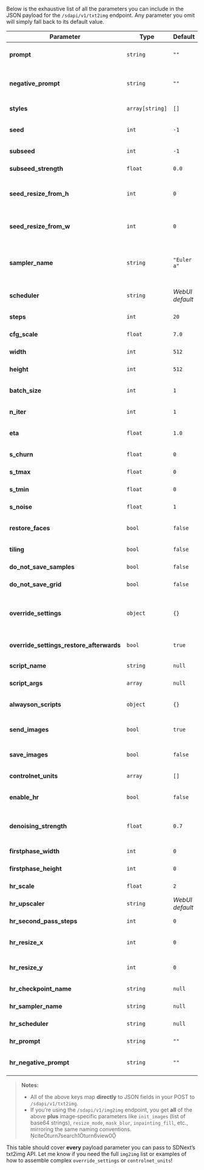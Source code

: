 Below is the exhaustive list of all the parameters you can include in the JSON payload for the `/sdapi/v1/txt2img` endpoint. Any parameter you omit will simply fall back to its default value.

| Parameter                              | Type               | Default                    | Description                                                                                                                                                       |
|----------------------------------------|--------------------|----------------------------|-------------------------------------------------------------------------------------------------------------------------------------------------------------------|
| **prompt**                             | `string`           | `""`                       | The positive text prompt describing what to generate.                                                                                                             |
| **negative_prompt**                    | `string`           | `""`                       | Text prompt describing what to avoid in the generated image.                                                                                                      |
| **styles**                             | `array[string]`    | `[]`                       | List of style presets to apply.                                                                                                                                  |
| **seed**                               | `int`              | `-1`                       | Random seed for reproducibility (`-1` = random).                                                                                                                 |
| **subseed**                            | `int`              | `-1`                       | Secondary seed for variation.                                                                                                                                     |
| **subseed_strength**                   | `float`            | `0.0`                      | How strongly to apply the secondary seed.                                                                                                                         |
| **seed_resize_from_h**                 | `int`              | `0`                        | If non-zero, resize the seed image from this height before sampling.                                                                                              |
| **seed_resize_from_w**                 | `int`              | `0`                        | If non-zero, resize the seed image from this width before sampling.                                                                                               |
| **sampler_name**                       | `string`           | `"Euler a"`                | Sampler to use (e.g. `"Euler"`, `"Euler a"`, `"DPM++ 2M Karras"`, etc.) citeturn7search1                                                                 |
| **scheduler**                          | `string`           | *WebUI default*            | (Alias for sampler, depending on WebUI version.)                                                                                                                  |
| **steps**                              | `int`              | `20`                       | Number of diffusion steps.                                                                                                                                        |
| **cfg_scale**                          | `float`            | `7.0`                      | Classifier-free guidance scale.                                                                                                                                   |
| **width**                              | `int`              | `512`                      | Width of the output image in pixels.                                                                                                                              |
| **height**                             | `int`              | `512`                      | Height of the output image in pixels.                                                                                                                             |
| **batch_size**                         | `int`              | `1`                        | Number of images to generate per iteration.                                                                                                                       |
| **n_iter**                             | `int`              | `1`                        | How many times to repeat the batch.                                                                                                                               |
| **eta**                                | `float`            | `1.0`                      | η (eta) parameter for certain samplers (e.g., DDIM).                                                                                                              |
| **s_churn**                            | `float`            | `0`                        | Sigma churn for Karras samplers.                                                                                                                                  |
| **s_tmax**                             | `float`            | `0`                        | Sigma tmax for Karras samplers.                                                                                                                                    |
| **s_tmin**                             | `float`            | `0`                        | Sigma tmin for Karras samplers.                                                                                                                                   |
| **s_noise**                            | `float`            | `1`                        | Sigma noise for Karras samplers.                                                                                                                                  |
| **restore_faces**                      | `bool`             | `false`                    | Whether to apply the face restoration post‑processor.                                                                                                             |
| **tiling**                             | `bool`             | `false`                    | Enable seamless tiling mode.                                                                                                                                      |
| **do_not_save_samples**                | `bool`             | `false`                    | Don’t save individual sample images.                                                                                                                              |
| **do_not_save_grid**                   | `bool`             | `false`                    | Don’t save the grid image.                                                                                                                                        |
| **override_settings**                  | `object`           | `{}`                       | One‑off overrides for WebUI settings (e.g. model checkpoint, CLIP skip). citeturn1view0                                                                        |
| **override_settings_restore_afterwards** | `bool`           | `true`                     | Whether to revert `override_settings` after this request.                                                                                                         |
| **script_name**                        | `string`           | `null`                     | Name of a custom script to run.                                                                                                                                   |
| **script_args**                        | `array`            | `null`                     | List of arguments for the selected script.                                                                                                                        |
| **alwayson_scripts**                   | `object`           | `{}`                       | Arguments for “always‑on” scripts (e.g. ControlNet).                                                                                                              |
| **send_images**                        | `bool`             | `true`                     | Include base64 images in the response.                                                                                                                            |
| **save_images**                        | `bool`             | `false`                    | Also save images to disk on the WebUI side.                                                                                                                       |
| **controlnet_units**                   | `array`            | `[]`                       | List of ControlNet unit configurations.                                                                                                                           |
| **enable_hr**                          | `bool`             | `false`                    | Enable high‑resolution (HR) fix pass.                                                                                                                             |
| **denoising_strength**                 | `float`            | `0.7`                      | Denoising strength for the first (low‑res) pass when `enable_hr` is `true`.                                                                                       |
| **firstphase_width**                   | `int`              | `0`                        | Width for the first (low‑res) pass.                                                                                                                               |
| **firstphase_height**                  | `int`              | `0`                        | Height for the first (low‑res) pass.                                                                                                                              |
| **hr_scale**                           | `float`            | `2`                        | Upscaling factor for the HR pass.                                                                                                                                 |
| **hr_upscaler**                        | `string`           | *WebUI default*            | Upscaler model name for the HR pass.                                                                                                                              |
| **hr_second_pass_steps**               | `int`              | `0`                        | ExtraInterface steps on the HR pass.                                                                                                                                       |
| **hr_resize_x**                        | `int`              | `0`                        | Explicit width for HR pass (overrides `hr_scale`).                                                                                                                |
| **hr_resize_y**                        | `int`              | `0`                        | Explicit height for HR pass (overrides `hr_scale`).                                                                                                               |
| **hr_checkpoint_name**                 | `string`           | `null`                     | Checkpoint to use for the HR pass.                                                                                                                                |
| **hr_sampler_name**                    | `string`           | `null`                     | Sampler to use on the HR pass.                                                                                                                                     |
| **hr_scheduler**                       | `string`           | `null`                     | Scheduler to use on the HR pass.                                                                                                                                   |
| **hr_prompt**                          | `string`           | `""`                       | Prompt override for the HR pass.                                                                                                                                   |
| **hr_negative_prompt**                 | `string`           | `""`                       | Negative prompt override for the HR pass.                                                                                                                          |

> **Notes:**  
> - All of the above keys map **directly** to JSON fields in your POST to `/sdapi/v1/txt2img`.  
> - If you’re using the `/sdapi/v1/img2img` endpoint, you get **all** of the above **plus** image‑specific parameters like `init_images` (list of base64 strings), `resize_mode`, `mask_blur`, `inpainting_fill`, etc., mirroring the same naming conventions. citeturn7search1turn6view0

This table should cover **every** payload parameter you can pass to SDNext’s txt2img API. Let me know if you need the full `img2img` list or examples of how to assemble complex `override_settings` or `controlnet_units`!